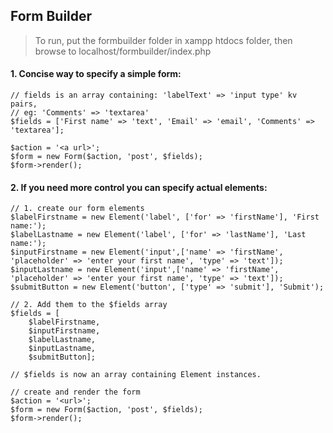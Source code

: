 ## Form Builder

> To run, put the formbuilder folder in xampp htdocs folder, then browse to
localhost/formbuilder/index.php

#### 1. Concise way to specify a simple form:

```
// fields is an array containing: 'labelText' => 'input type' kv pairs,
// eg: 'Comments' => 'textarea'
$fields = ['First name' => 'text', 'Email' => 'email', 'Comments' => 'textarea'];

$action = '<a url>';
$form = new Form($action, 'post', $fields);
$form->render();
```


#### 2. If you need more control you can specify actual elements:
```
// 1. create our form elements
$labelFirstname = new Element('label', ['for' => 'firstName'], 'First name:');
$labelLastname = new Element('label', ['for' => 'lastName'], 'Last name:');
$inputFirstname = new Element('input',['name' => 'firstName', 'placeholder' => 'enter your first name', 'type' => 'text']);
$inputLastname = new Element('input',['name' => 'firstName', 'placeholder' => 'enter your first name', 'type' => 'text']);
$submitButton = new Element('button', ['type' => 'submit'], 'Submit');

// 2. Add them to the $fields array
$fields = [
    $labelFirstname,
    $inputFirstname,
    $labelLastname,
    $inputLastname,
    $submitButton];

// $fields is now an array containing Element instances.

// create and render the form
$action = '<url>';
$form = new Form($action, 'post', $fields);
$form->render();
```

